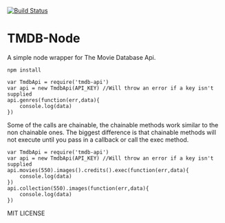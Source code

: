 [![Build Status](https://travis-ci.org/robotmayo/tmdb-node.svg?branch=master)](https://travis-ci.org/robotmayo/tmdb-node)


TMDB-Node
=========

A simple node wrapper for The Movie Database Api.


`npm install`


    var TmdbApi = require('tmdb-api')
    var api = new TmdbApi(API_KEY) //Will throw an error if a key isn't supplied
    api.genres(function(err,data){
        console.log(data)
    })

Some of the calls are chainable, the chainable methods work similar to the non chainable ones.
The biggest difference is that chainable methods will not execute until you pass in a callback
or call the exec method.


    var TmdbApi = require('tmdb-api')
    var api = new TmdbApi(API_KEY) //Will throw an error if a key isn't supplied
    api.movies(550).images().credits().exec(function(err,data){
        console.log(data)
    })
    api.collection(550).images(function(err,data){
        console.log(data)
    })


MIT LICENSE